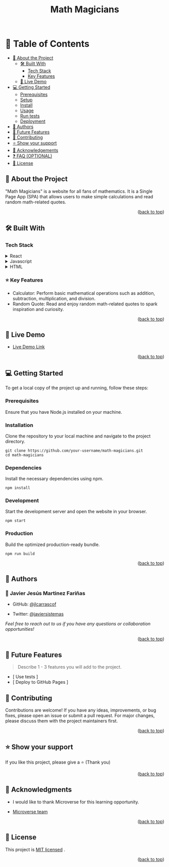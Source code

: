 <a name="readme-top"></a>
  
<div align="center">
  <br/>

  <h1><b>Math Magicians</b></h1>

  <br/>
</div>

<!-- TABLE OF CONTENTS -->
# 📗 Table of Contents

- [📖 About the Project](#about-project)
  - [🛠 Built With](#built-with)
    - [Tech Stack](#tech-stack)
    - [Key Features](#key-features)
  - [🚀 Live Demo](#live-demo)
- [💻 Getting Started](#getting-started)
  - [Prerequisites](#prerequisites)
  - [Setup](#setup)
  - [Install](#install)
  - [Usage](#usage)
  - [Run tests](#run-tests)
  - [Deployment](#deployment)
- [👥 Authors](#authors)
- [🔭 Future Features](#future-features)
- [🤝 Contributing](#contributing)
- [⭐️ Show your support](#support)
- [🙏 Acknowledgements](#acknowledgements)
- [❓ FAQ (OPTIONAL)](#faq)
- [📝 License](#license)

<!-- DESCRIPTION -->
## 📖 About the Project <a name="#about-project"></a>

"Math Magicians" is a website for all fans of mathematics. It is a Single Page App (SPA) that allows users to make simple calculations and read random math-related quotes.

<p align="right">(<a href="#readme-top">back to top</a>)</p>

## 🛠 Built With <a name="built-with"></a>

### Tech Stack <a name="tech-stack"></a>

<details>
  <summary>React</summary>
  <ul>
    <li><a href="https://reactjs.org/">React.js</a></li>
  </ul>
</details>

<details>
  <summary>Javascript</summary>
  <ul>
    <li><a href="#">Javascript</a></li>
  </ul>
</details>

<details>
<summary>HTML</summary>
  <ul>
    <li><a href="#">HTML</a></li>
  </ul>
</details>

<!-- FEATURES -->

### ⭐️ Key Features <a name="key-features"></a>

- Calculator: Perform basic mathematical operations such as addition, subtraction, multiplication, and division.
- Random Quote: Read and enjoy random math-related quotes to spark inspiration and curiosity.

<p align="right">(<a href="#readme-top">back to top</a>)</p>

## 🚀 Live Demo <a name="live-demo"></a>

- [Live Demo Link](https://www.willbedeploywhenigottheapproved.com)

<p align="right">(<a href="#readme-top">back to top</a>)</p>

<!-- GETTING STARTED -->
## 💻 Getting Started <a name="getting-started"></a>

To get a local copy of the project up and running, follow these steps:

### Prerequisites
Ensure that you have Node.js installed on your machine.

### Installation
Clone the repository to your local machine and navigate to the project directory.

```shell
git clone https://github.com/your-username/math-magicians.git
cd math-magicians
```

### Dependencies
Install the necessary dependencies using npm.

```shell
npm install
```

### Development
Start the development server and open the website in your browser.

```shell
npm start
```

### Production
Build the optimized production-ready bundle.

```shell
npm run build
```

<p align="right">(<a href="#readme-top">back to top</a>)</p>

<!-- AUTHORS -->
## 👥 Authors <a name="authors"></a>

### 👤 **Javier Jesús Martinez Fariñas**  

  - GitHub: [@jlcarrascof](https://github.com/jlcarrascof)

  - Twitter: [@javiersistemas](https://twitter.com/javiersistemas)

  _Feel free to reach out to us if you have any questions or collaboration opportunities!_


<p align="right">(<a href="#readme-top">back to top</a>)</p>

<!-- FUTURE FEATURES -->

## 🔭 Future Features <a name="future-features"></a>

> Describe 1 - 3 features you will add to the project.

- [ Use tests ] 
- [ Deploy to GitHub Pages ] 

<!-- CONTRIBUTING -->
## 🤝 Contributing <a name="contributing"></a>

Contributions are welcome! If you have any ideas, improvements, or bug fixes, please open an issue or submit a pull request. For major changes, please discuss them with the project maintainers first.

<p align="right">(<a href="#readme-top">back to top</a>)</p>

<!-- SUPPORT -->

## ⭐️ Show your support <a name="support"></a>

 
If you like this project, please give a ⭐️ (Thank you)

<p align="right">(<a href="#readme-top">back to top</a>)</p>

<!-- ACKNOWLEDGEMENTS -->


## 🙏 Acknowledgments <a name="acknowledgements"></a>


- I would like to thank Microverse for this learning opportunity.

- [Microverse team](https://microverse.org/)


<p align="right">(<a href="#readme-top">back to top</a>)</p>


<!-- LICENSE -->
## 📝 License <a name="license"></a>

This project is [MIT licensed](LICENSE.md) .

<p align="right">(<a href="#readme-top">back to top</a>)</p>